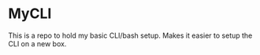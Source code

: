 # MyCLI

This is a repo to hold my basic CLI/bash setup. Makes it easier to setup the CLI on a new box.

